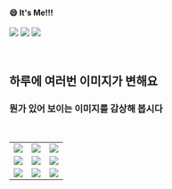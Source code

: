 <!--
#### 📫 How to reach me?
<a href="mailto:thquddnr123@gmail.com">
    <img 
        src="https://img.shields.io/badge/Gmail-d14836?style=flat-square&logo=Gmail&logoColor=white&link=mailto:thquddnr123@gmail.com"
        style="height : auto; margin-left : 60px; margin-right : 60px;"/>
</a>
-->
#### 😄 It's Me!!!

<a href="https://cybecho.notion.site/SBU-s-Archives-854ccd3338c2456a867956f26143998a" target="_blank"><img src="https://img.shields.io/badge/Portfolio-303030?style=for-the-badge&logo=Notion&logoColor=white"/></a>
<a href="https://www.instagram.com/junk_warrior_vintage/" target="_blank"><img src="https://img.shields.io/badge/@junk_warrir_vintage-E4405F?style=for-the-badge&logo=Instagram&logoColor=white"/></a>
<a href="https://www.behance.net/thquddnr125654" target="_blank"><img src="https://img.shields.io/badge/Behance-1769FF?style=for-the-badge&logo=Behance&logoColor=white"/></a>

</br>

## 하루에 여러번 이미지가 변해요
### 뭔가 있어 보이는 이미지를 감상해 봅시다

<!--
마크업 바로보기 사이트
https://dillinger.io/ 
-->
  <br/> <table>
<tr>
<td><a href='http://www.omglasergunspewpewpew.com/'><img src='https://www.random-art.org/img/large/281848.jpg'></a></td>
<td><a href='https://name.ho9.me/'><img src='https://www.random-art.org/img/large/175329.jpg'></a></td>
<td><a href='https://pointerpointer.com/'><img src='https://www.random-art.org/img/large/315887.jpg'></a></td>
</tr>
<tr>
<td><a href='https://img.theqoo.net/img/rjIus.jpg'><img src='https://www.random-art.org/img/large/294099.jpg'></a></td>
<td><a href='https://www.omfgdogs.com/#'><img src='https://www.random-art.org/img/large/315384.jpg'></a></td>
<td><a href='https://www.cameronsworld.net'><img src='https://www.random-art.org/img/large/132793.jpg'></a></td>
</tr>
<tr>
<td><a href='https://kimjongillookingatthings.tumblr.com/'><img src='https://www.random-art.org/img/large/154383.jpg'></a></td>
<td><a href='https://binarypiano.com/'><img src='https://www.random-art.org/img/large/130846.jpg'></a></td>
<td><a href='https://longdogechallenge.com/'><img src='https://www.random-art.org/img/large/345243.jpg'></a></td>
</tr>
</table>
